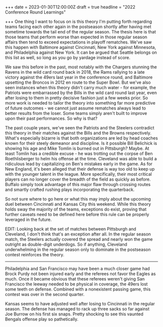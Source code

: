 +++
date = 2023-01-30T12:00:00Z
draft = true
headline = "2022 Conference Round Learnings"

+++
One thing I want to focus on is this theory I'm putting forth regarding teams facing each other again in the postseason shortly after having met sometime towards the tail end of the regular season. The thesis here is that those teams that perform worse than expected in those regular season affairs then tend to exceed expectations in playoff rematches. We've saw this happen with Baltimore against Cincinnati, New York against Minnesota, and Philadelphia against New York. It can be argued that Seattle belongs on this list as well, so long as you go by yardage instead of score. 

We saw this before in the past, most notably with the Chargers stunning the Ravens in the wild card round back in 2018, the Rams rallying to a late victory against the 49ers last year in the conference round, and Baltimore upsetting the Broncos in 2012 en route to the Super Bowl. But we've also seen instances when this theory didn't carry much water - for example, the Patriots were embarrassed by the Bills in the wild card round last year, even after losing to them in pretty decisive fashion just a few weeks prior. So more work is needed to tailor the theory into something far more predictive of future outcomes - we cannot just assume rematches always lead to better results from the loser. Some teams simply aren't built to improve upon their past performances. So why is that?

The past couple years, we've seen the Patriots and the Steelers contradict this theory in their matches against the Bills and the Browns respectively. What's especially bizarre is that both organizations are led by head coaches known for their steely demeanor and discipline. Is it possible Bill Belichick is showing his age and Mike Tomlin is burned out in Pittsburgh? Maybe. At least Tomlin has a credible excuse - he was trotting out the corpse of Ben Roethlisberger to helm his offense at the time. Cleveland was able to build a ridiculous lead by capitalizing on Ben's mistakes early in the game. As for New England, it's been alleged that their defense is way too old to keep up with the younger talent in the league. More specifically, their most critical players can no longer cover the breadth of the field as quickly as before. Buffalo simply took advantage of this major flaw through crossing routes and smartly crafted rushing plays incorporating the quarterback.

So not sure where to go here or what this may imply about the upcoming duel between Cincinnati and Kansas City this weekend. While this theory holds sway the majority of the teams, exceptions do exist, proving that further caveats need to be defined here before this rule can be properly leveraged in the future.

EDIT: Looking back at the set of matches between Pittsburgh and Cleveland, I don't think that's an exception after all. In the regular season match, the Steelers actually covered the spread and nearly won the game outright as double-digit underdogs. So if anything, Cleveland underwhelming in the regular season only to dominate in the postseason contest reinforces the theory.

***

Philadelphia and San Francisco may have been a much closer game had Brock Purdy not been injured early and the referees not favor the Eagles as much. Once it became obvious that these referees weren't giving San Francisco the leeway needed to be physical in coverage, the 49ers lost some teeth on defense. Combined with a nonexistent passing game, this contest was over in the second quarter.

Kansas seems to have adjusted well after losing to Cincinnati in the regular season. The defense has managed to rack up three sacks so far against Joe Burrow on his first six snaps. Pretty shocking to see this vaunted Bengals offense play so pathetically.